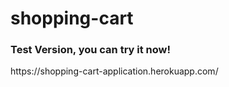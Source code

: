 # shopping-cart
<h3>Test Version, you can try it now! </h3>
https://shopping-cart-application.herokuapp.com/
